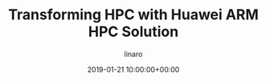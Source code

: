---
author: linaro
categories:
- events
- workshop
- arm-hpc-asia-2019
comments: false
event: arm-hpc-asia-2019
date: '2019-01-21 10:00:00+00:00'
slot: 13:30	- 14:00
image:
  featured: true
  path: /assets/images/content/transforming-hpc-with-huawei-arm-hpc-solution.jpg
layout: resource-post
title: 'Transforming HPC with Huawei ARM HPC Solution'
speakers:
- biography: '""'
  company: Huawei
  job-title: 
  name: Pak Lui 
youtube_video_url: https://www.youtube.com/watch?v=OUJ3chN2tO0&list=PLKZSArYQptsPLGSEUycUowh9oy8WF_epV&index=5&t=0s
amazon_s3_presentation_url: https://static.linaro.org/event-resources/arm-hpc-asia-2019/slides/TransformingHPCwithHuaweiARMHPCSolution10.pdf
---